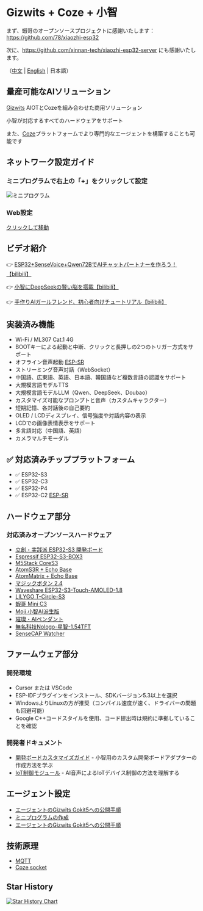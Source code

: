 # Gizwits + Coze + 小智

まず、蝦哥のオープンソースプロジェクトに感謝いたします：https://github.com/78/xiaozhi-esp32

次に、https://github.com/xinnan-tech/xiaozhi-esp32-server にも感謝いたします。

（[中文](README.md) | [English](README_en.md) | 日本語）

## 量産可能なAIソリューション
[Gizwits](https://www.gizwits.com/) AIOTとCozeを組み合わせた商用ソリューション

小智が対応するすべてのハードウェアをサポート

また、[Coze](https://www.coze.cn/)プラットフォームでより専門的なエージェントを構築することも可能です

## ネットワーク設定ガイド

### ミニプログラムで右上の「+」をクリックして設定
![ミニプログラム](docs/mini_app.png)

### Web設定
[クリックして移動](http://aicube.jzyjzy.club/)


## ビデオ紹介

👉 [ESP32+SenseVoice+Qwen72BでAIチャットパートナーを作ろう！【bilibili】](https://www.bilibili.com/video/BV11msTenEH3/)

👉 [小智にDeepSeekの賢い脳を搭載【bilibili】](https://www.bilibili.com/video/BV1GQP6eNEFG/)

👉 [手作りAIガールフレンド、初心者向けチュートリアル【bilibili】](https://www.bilibili.com/video/BV1XnmFYLEJN/)

## 実装済み機能

- Wi-Fi / ML307 Cat.1 4G
- BOOTキーによる起動と中断、クリックと長押しの2つのトリガー方式をサポート
- オフライン音声起動 [ESP-SR](https://github.com/espressif/esp-sr)
- ストリーミング音声対話（WebSocket）
- 中国語、広東語、英語、日本語、韓国語など複数言語の認識をサポート
- 大規模言語モデルTTS
- 大規模言語モデルLLM（Qwen、DeepSeek、Doubao）
- カスタマイズ可能なプロンプトと音声（カスタムキャラクター）
- 短期記憶、各対話後の自己要約
- OLED / LCDディスプレイ、信号強度や対話内容の表示
- LCDでの画像表情表示をサポート
- 多言語対応（中国語、英語）
- カメラマルチモーダル

## ✅ 対応済みチッププラットフォーム

- ✅ ESP32-S3
- ✅ ESP32-C3
- ✅ ESP32-P4
- ✅ ESP32-C2 [ESP-SR](https://github.com/gizwits/ai-esp32-c2)

## ハードウェア部分

### 対応済みオープンソースハードウェア

- <a href="https://oshwhub.com/li-chuang-kai-fa-ban/li-chuang-shi-zhan-pai-esp32-s3-kai-fa-ban" target="_blank" title="立創・実践派 ESP32-S3 開発ボード">立創・実践派 ESP32-S3 開発ボード</a>
- <a href="https://github.com/espressif/esp-box" target="_blank" title="Espressif ESP32-S3-BOX3">Espressif ESP32-S3-BOX3</a>
- <a href="https://docs.m5stack.com/zh_CN/core/CoreS3" target="_blank" title="M5Stack CoreS3">M5Stack CoreS3</a>
- <a href="https://docs.m5stack.com/en/atom/Atomic%20Echo%20Base" target="_blank" title="AtomS3R + Echo Base">AtomS3R + Echo Base</a>
- <a href="https://docs.m5stack.com/en/core/ATOM%20Matrix" target="_blank" title="AtomMatrix + Echo Base">AtomMatrix + Echo Base</a>
- <a href="https://gf.bilibili.com/item/detail/1108782064" target="_blank" title="マジックボタン 2.4">マジックボタン 2.4</a>
- <a href="https://www.waveshare.net/shop/ESP32-S3-Touch-AMOLED-1.8.htm" target="_blank" title="Waveshare ESP32-S3-Touch-AMOLED-1.8">Waveshare ESP32-S3-Touch-AMOLED-1.8</a>
- <a href="https://github.com/Xinyuan-LilyGO/T-Circle-S3" target="_blank" title="LILYGO T-Circle-S3">LILYGO T-Circle-S3</a>
- <a href="https://oshwhub.com/tenclass01/xmini_c3" target="_blank" title="蝦哥 Mini C3">蝦哥 Mini C3</a>
- <a href="https://oshwhub.com/movecall/moji-xiaozhi-ai-derivative-editi" target="_blank" title="Movecall Moji ESP32S3">Moji 小智AI派生版</a>
- <a href="https://oshwhub.com/movecall/cuican-ai-pendant-lights-up-y" target="_blank" title="Movecall CuiCan ESP32S3">璀璨・AIペンダント</a>
- <a href="https://github.com/WMnologo/xingzhi-ai" target="_blank" title="無名科技Nologo-星智-1.54">無名科技Nologo-星智-1.54TFT</a>
- <a href="https://www.seeedstudio.com/SenseCAP-Watcher-W1-A-p-5979.html" target="_blank" title="SenseCAP Watcher">SenseCAP Watcher</a>

## ファームウェア部分

### 開発環境

- Cursor または VSCode
- ESP-IDFプラグインをインストール、SDKバージョン5.3以上を選択
- WindowsよりLinuxの方が推奨（コンパイル速度が速く、ドライバーの問題も回避可能）
- Google C++コードスタイルを使用、コード提出時は規約に準拠していることを確認

### 開発者ドキュメント

- [開発ボードカスタマイズガイド](main/boards/README.md) - 小智用のカスタム開発ボードアダプターの作成方法を学ぶ
- [IoT制御モジュール](main/iot/README.md) - AI音声によるIoTデバイス制御の方法を理解する

## エージェント設定

- [エージェントのGizwits Gokit5への公開手順](https://ucnvydcxb9v5.feishu.cn/wiki/M51dwh0q7izeAbkm1ikcXZYtnud?from=from_copylink)
- [ミニプログラムの作成](https://devdocs.gizwits.com/zh-cn/AppDev/Applets.html#%E5%B0%8F%E7%A8%8B%E5%BA%8F%E5%8A%9F%E8%83%BD%E7%AE%80%E4%BB%8B)
- [エージェントのGizwits Gokit5への公開手順](https://cb7sb1iltn.feishu.cn/docx/UikfduMgwoHWryx8vw4cRvxinSc?from=from_copylink)

## 技術原理
- [MQTT](https://doc.weixin.qq.com/doc/w3_APAAZwbkAKUpg8ZerLGQcCFlkCuh1?scode=AFoA3gcjAA8hJRmc5YACQAaAbkAKU)
- [Coze socket](https://www.coze.cn/open/docs/developer_guides/streaming_chat_api)

## Star History

<a href="https://www.star-history.com/#gizwits/ai-esp32&Date">
 <picture>
   <source media="(prefers-color-scheme: dark)" srcset="https://api.star-history.com/svg?repos=gizwits/ai-esp32&type=Date&theme=dark" />
   <source media="(prefers-color-scheme: light)" srcset="https://api.star-history.com/svg?repos=gizwits/ai-esp32&type=Date" />
   <img alt="Star History Chart" src="https://api.star-history.com/svg?repos=gizwits/ai-esp32&type=Date" />
 </picture>
</a> 
